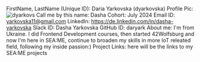 FirstName, LastName (Unique ID): Daria Yarkovska (dyarkovska)
Profile Pic: ![dyarkovs](https://github.com/daryark/SEA-ME-Students/assets/81414858/62da9f25-da76-4bae-8193-9233f0bb55db)
Call me by this name: Dasha
Cohort: July 2024
Email ID: yarkovska11@gmail.com
LinkedIn: https://de.linkedin.com/in/dasha-yarkovska
Slack ID: Dasha Yarkovska
GitHub ID: daryark
About me: I'm from Ukraine. 
I did Frontend Development courses, then started 42Wolfsburg and now I'm here in SEA:ME,
continue to broaden my skills in more IoT releated field, following my inside passion:)
Project Links: here will be the links to my SEA:ME projects

